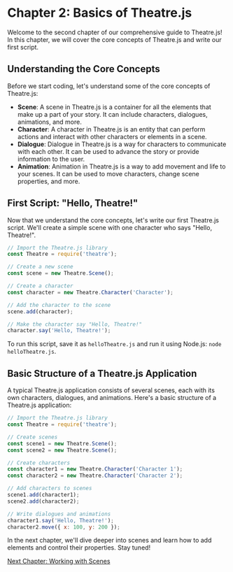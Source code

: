 # Chapter 2: Basics of Theatre.js

Welcome to the second chapter of our comprehensive guide to Theatre.js! In this chapter, we will cover the core concepts of Theatre.js and write our first script.

## Understanding the Core Concepts

Before we start coding, let's understand some of the core concepts of Theatre.js:

- **Scene**: A scene in Theatre.js is a container for all the elements that make up a part of your story. It can include characters, dialogues, animations, and more.
- **Character**: A character in Theatre.js is an entity that can perform actions and interact with other characters or elements in a scene.
- **Dialogue**: Dialogue in Theatre.js is a way for characters to communicate with each other. It can be used to advance the story or provide information to the user.
- **Animation**: Animation in Theatre.js is a way to add movement and life to your scenes. It can be used to move characters, change scene properties, and more.

## First Script: "Hello, Theatre!"

Now that we understand the core concepts, let's write our first Theatre.js script. We'll create a simple scene with one character who says "Hello, Theatre!".

```javascript
// Import the Theatre.js library
const Theatre = require('theatre');

// Create a new scene
const scene = new Theatre.Scene();

// Create a character
const character = new Theatre.Character('Character');

// Add the character to the scene
scene.add(character);

// Make the character say "Hello, Theatre!"
character.say('Hello, Theatre!');
```

To run this script, save it as `helloTheatre.js` and run it using Node.js: `node helloTheatre.js`.

## Basic Structure of a Theatre.js Application

A typical Theatre.js application consists of several scenes, each with its own characters, dialogues, and animations. Here's a basic structure of a Theatre.js application:

```javascript
// Import the Theatre.js library
const Theatre = require('theatre');

// Create scenes
const scene1 = new Theatre.Scene();
const scene2 = new Theatre.Scene();

// Create characters
const character1 = new Theatre.Character('Character 1');
const character2 = new Theatre.Character('Character 2');

// Add characters to scenes
scene1.add(character1);
scene2.add(character2);

// Write dialogues and animations
character1.say('Hello, Theatre!');
character2.move({ x: 100, y: 200 });
```

In the next chapter, we'll dive deeper into scenes and learn how to add elements and control their properties. Stay tuned!

[Next Chapter: Working with Scenes](chapter3-scenes.md)
